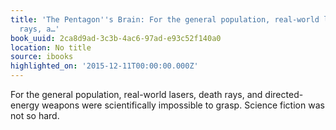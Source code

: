 ```yaml
---
title: 'The Pentagon''s Brain: For the general population, real-world lasers, death
  rays, a…'
book_uuid: 2ca8d9ad-3c3b-4ac6-97ad-e93c52f140a0
location: No title
source: ibooks
highlighted_on: '2015-12-11T00:00:00.000Z'
---
```


For the general population, real-world lasers, death rays, and directed-energy weapons were scientifically impossible to grasp. Science fiction was not so hard.